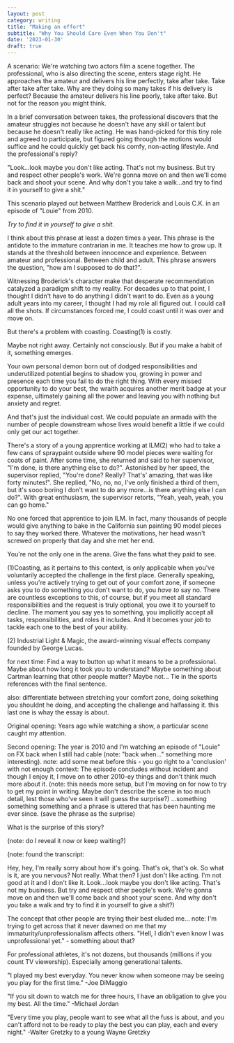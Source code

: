 ```yaml
---
layout: post
category: writing
title: "Making an effort"
subtitle: "Why You Should Care Even When You Don't"
date: '2023-01-30'
draft: true
---
```


A scenario: We're watching two actors film a scene together. The professional, who is also directing the scene, enters stage right. He approaches the amateur and delivers his line perfectly, take after take. Take after take after take. Why are they doing so many takes if his delivery is perfect? Because the amateur delivers his line poorly, take after take. But not for the reason you might think.

In a brief conversation between takes, the professional discovers that the amateur struggles not because he doesn't have any skill or talent but because he doesn't really like acting. He was hand-picked for this tiny role and agreed to participate, but figured going through the motions would suffice and he could quickly get back his comfy, non-acting lifestyle. And the professional's reply?

"Look...look maybe you don't like acting. That's not my business. But try and respect other people's work. We're gonna move on and then we'll come back and shoot your scene. And why don't you take a walk...and try to find it in yourself to give a shit."

This scenario played out between Matthew Broderick and Louis C.K. in an episode of "Louie" from 2010. 

_Try to find it in yourself to give a shit._

I think about this phrase at least a dozen times a year. This phrase is the antidote to the immature contrarian in me. It teaches me how to grow up. It stands at the threshold between innocence and experience. Between amateur and professional. Between child and adult. This phrase answers the question, "how am I supposed to do that?".

Witnessing Broderick's character make that desperate recommendation catalyzed a paradigm shift to my reality. For decades up to that point, I thought I didn't have to do anything I didn't want to do. Even as a young adult years into my career, I thought I had my role all figured out. I could call all the shots. If circumstances forced me, I could coast until it was over and move on.

But there's a problem with coasting. Coasting(1) is costly.

Maybe not right away. Certainly not consciously. But if you make a habit of it, something emerges.

Your own personal demon born out of dodged responsibilities and underutilized potential begins to shadow you, growing in power and presence each time you fail to do the right thing. With every missed opportunity to do your best, the wraith acquires another merit badge at your expense, ultimately gaining all the power and leaving you with nothing but anxiety and regret.

And that's just the individual cost. We could populate an armada with the number of people downstream whose lives would benefit a little if we could only get our act together.

There's a story of a young apprentice working at ILM(2) who had to take a few cans of spraypaint outside where 90 model pieces were waiting for coats of paint. After some time, she returned and said to her supervisor, "I'm done, is there anything else to do?". Astonished by her speed, the supervisor replied, "You're done? Really? That's' amazing, that was like forty minutes!". She replied, "No, no, no, I've only finished a third of them, but it's sooo boring I don't want to do any more...is there anything else I can do?". With great enthusiasm, the supervisor retorts, "Yeah, yeah, yeah, you can go home."

No one forced that apprentice to join ILM. In fact, many thousands of people would give anything to bake in the California sun painting 90 model pieces to say they worked there. Whatever the motivations, her head wasn't screwed on properly that day and she met her end.

You're not the only one in the arena. Give the fans what they paid to see.

(1)Coasting, as it pertains to this context, is only applicable when you've voluntarily accepted the challenge in the first place. Generally speaking, unless you're actively trying to get out of your comfort zone, if someone asks you to do something you don't want to do, you _have to_ say no. There are countless exceptions to this, of course, but if you meet all standard responsibilities and the request is truly optional, you owe it to yourself to decline. The moment you say yes to something, you implicitly accept all tasks, responsibilities, and roles it includes. And it becomes your _job_ to tackle each one to the best of your ability.

(2) Industrial Light & Magic, the award-winning visual effects company founded by George Lucas.





for next time: Find a way to button up what it means to be a professional. Maybe about how long it took you to understand? Maybe something about Cartman learning that other people matter? Maybe not... Tie in the sports references with the final sentence.

also: differentiate between stretching your comfort zone, doing sokething you shouldnt he doing, and accepting the challenge and halfassing it. this last one is whay the essay is about. 


Original opening: 
Years ago while watching a show, a particular scene caught my attention. 

Second opening:
The year is 2010 and I'm watching an episode of "Louie" on FX back when I still had cable (note: "back when..." something more interesting). note: add some meat before this - you go right to a 'conclusion' with not enough context: The episode concludes without incident and though I enjoy it, I move on to other 2010-ey things and don't think much more about it. (note: this needs more setup, but I'm moving on for now to try to get my point in writing. Maybe don't describe the scene in too much detail, lest those who've seen it will guess the surprise?) ...something something something and a phrase is uttered that has been haunting me ever since. (save the phrase as the surprise) 


What is the surprise of this story?

(note: do I reveal it now or keep waiting?)

(note: found the transcript:

Hey, hey, I'm really sorry about how it's going.
That's ok, that's ok. So what is it, are you nervous?
Not really.
What then?
I just don't like acting. I'm not good at it and I don't like it.
Look...look maybe you don't like acting. That's not my business. But try and respect other people's work. We're gonna move on and then we'll come back and shoot your scene. And why don't you take a walk and try to find it in yourself to give a shit?)


The concept that other people are trying their best eluded me... note: I'm trying to get across that it never dawned on me that my immaturity/unprofessionalism affects others. "Hell, I didn't even know I was unprofessional yet." - something about that?


For professional athletes, it's not dozens, but thousands (millions if you count TV viewership). Especially among generational talents.

"I played my best everyday. You never know when someone may be seeing you play for the first time.” -Joe DiMaggio

"If you sit down to watch me for three hours, I have an obligation to give you my best. All the time." -Michael Jordan

"Every time you play, people want to see what all the fuss is about, and you can't afford not to be ready to play the best you can play, each and every night." -Walter Gretzky to a young Wayne Gretzky
